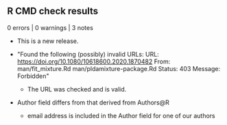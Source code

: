 ## R CMD check results

0 errors | 0 warnings | 3 notes

* This is a new release.

* "Found the following (possibly) invalid URLs:
  URL: https://doi.org/10.1080/10618600.2020.1870482
    From: man/fit_mixture.Rd
          man/pldamixture-package.Rd
    Status: 403
    Message: Forbidden" 
  - The URL was checked and is valid.

* Author field differs from that derived from Authors@R 
  - email address is included in the Author field 
    for one of our authors
  
  
